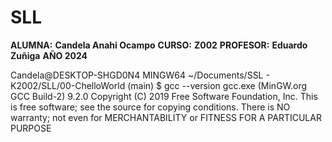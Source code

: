 # SLL

__ALUMNA:__ **Candela Anahi Ocampo**
__CURSO:__ **Z002**
__PROFESOR:__ **Eduardo Zuñiga**
__AÑO 2024__

Candela@DESKTOP-SHGD0N4 MINGW64 ~/Documents/SSL - K2002/SLL/00-ChelloWorld (main)
$ gcc --version
gcc.exe (MinGW.org GCC Build-2) 9.2.0
Copyright (C) 2019 Free Software Foundation, Inc.
This is free software; see the source for copying conditions.  There is NO
warranty; not even for MERCHANTABILITY or FITNESS FOR A PARTICULAR PURPOSE
